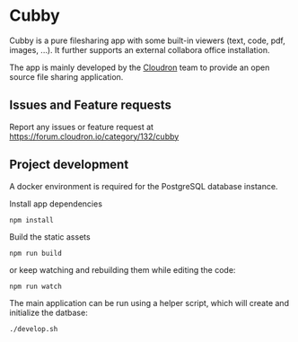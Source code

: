 # Cubby

Cubby is a pure filesharing app with some built-in viewers (text, code, pdf, images, ...).
It further supports an external collabora office installation.

The app is mainly developed by the [Cloudron](https://cloudron.io) team to provide an open source file sharing application.

## Issues and Feature requests

Report any issues or feature request at https://forum.cloudron.io/category/132/cubby

## Project development

A docker environment is required for the PostgreSQL database instance.

Install app dependencies
```
npm install
```

Build the static assets
```
npm run build
```
or keep watching and rebuilding them while editing the code:
```
npm run watch
```

The main application can be run using a helper script, which will create and initialize the datbase:
```
./develop.sh
```
